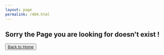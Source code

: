 ```yaml
---
layout: page
permalink: /404.html
---
```

<h2> Sorry the Page you are looking for doesn't exist ! </h2>

<button class="btn btn-lg btn-default"><a href="/">Back to Home</a></button>

